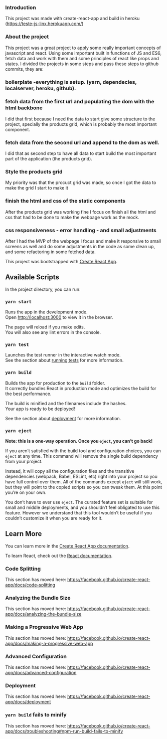 
### Introduction
This project was made with create-react-app and build in heroku (https://teste-js-linx.herokuapp.com/) 
### About the project


This project was a great project to apply some really important concepts of javascript and react. Using some important built in functions of JS and ES6, fetch data and work with them and some principles of react like props and states.
I divided the projects in some steps and pass these steps to github commits, they are:
### boilerplate -everything is setup. (yarn, dependecies, localserver, heroku, github).
### fetch data from the first url and populating the dom with the html backbone
I did that first because I need the data to start give some structure to the project, specially the products grid, which is probably the most important component.
### fetch data from the second url and append to the dom as well.
I did that as second step to have all data to start build the most important part of the application (the products grid).
### Style the products grid
My priority was that the procuct grid was made, so once I got the data to make the grid I start to make it
### finish the html and css of the static components
After the products grid was working fine I focus on finish all the html and css that had to be done to make the webpage work as the mock.
### css responsiveness - error handling - and small adjustments
After I had the MVP of the webpage I focus and make it responsive to small screens as well and do some adjustments in the code as some clean up, and some refactoring in some fetched data.




This project was bootstrapped with [Create React App](https://github.com/facebook/create-react-app).

## Available Scripts

In the project directory, you can run:

### `yarn start`

Runs the app in the development mode.<br />
Open [http://localhost:3000](http://localhost:3000) to view it in the browser.

The page will reload if you make edits.<br />
You will also see any lint errors in the console.

### `yarn test`

Launches the test runner in the interactive watch mode.<br />
See the section about [running tests](https://facebook.github.io/create-react-app/docs/running-tests) for more information.

### `yarn build`

Builds the app for production to the `build` folder.<br />
It correctly bundles React in production mode and optimizes the build for the best performance.

The build is minified and the filenames include the hashes.<br />
Your app is ready to be deployed!

See the section about [deployment](https://facebook.github.io/create-react-app/docs/deployment) for more information.

### `yarn eject`

**Note: this is a one-way operation. Once you `eject`, you can’t go back!**

If you aren’t satisfied with the build tool and configuration choices, you can `eject` at any time. This command will remove the single build dependency from your project.

Instead, it will copy all the configuration files and the transitive dependencies (webpack, Babel, ESLint, etc) right into your project so you have full control over them. All of the commands except `eject` will still work, but they will point to the copied scripts so you can tweak them. At this point you’re on your own.

You don’t have to ever use `eject`. The curated feature set is suitable for small and middle deployments, and you shouldn’t feel obligated to use this feature. However we understand that this tool wouldn’t be useful if you couldn’t customize it when you are ready for it.

## Learn More

You can learn more in the [Create React App documentation](https://facebook.github.io/create-react-app/docs/getting-started).

To learn React, check out the [React documentation](https://reactjs.org/).

### Code Splitting

This section has moved here: https://facebook.github.io/create-react-app/docs/code-splitting

### Analyzing the Bundle Size

This section has moved here: https://facebook.github.io/create-react-app/docs/analyzing-the-bundle-size

### Making a Progressive Web App

This section has moved here: https://facebook.github.io/create-react-app/docs/making-a-progressive-web-app

### Advanced Configuration

This section has moved here: https://facebook.github.io/create-react-app/docs/advanced-configuration

### Deployment

This section has moved here: https://facebook.github.io/create-react-app/docs/deployment

### `yarn build` fails to minify

This section has moved here: https://facebook.github.io/create-react-app/docs/troubleshooting#npm-run-build-fails-to-minify
